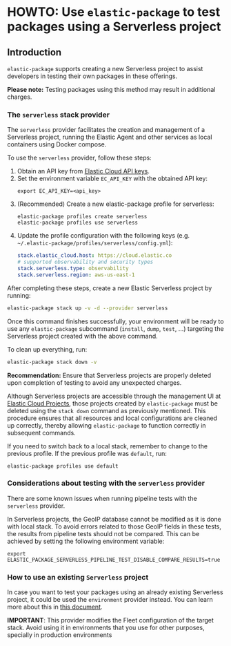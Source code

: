 # HOWTO: Use `elastic-package` to test packages using a Serverless project

## Introduction

`elastic-package` supports creating a new Serverless project to assist developers in testing their own packages in these offerings.

**Please note:** Testing packages using this method may result in additional charges.


### The `serverless` stack provider

The `serverless` provider facilitates the creation and management of a Serverless project, running the Elastic Agent and other services as local containers using Docker compose.

To use the `serverless` provider, follow these steps:
1. Obtain an API key from [Elastic Cloud API keys](https://cloud.elastic.co/account/keys).
2. Set the environment variable `EC_API_KEY` with the obtained API key:
   ```shell
   export EC_API_KEY=<api_key>
   ```
3. (Recommended) Create a new elastic-package profile for serverless:
   ```shell
   elastic-package profiles create serverless
   elastic-package profiles use serverless
   ```
4. Update the profile configuration with the following keys (e.g. `~/.elastic-package/profiles/serverless/config.yml`):
   ```yaml
   stack.elastic_cloud.host: https://cloud.elastic.co
   # supported observability and security types
   stack.serverless.type: observability
   stack.serverless.region: aws-us-east-1
   ```

After completing these steps, create a new Elastic Serverless project by running:
```sh
elastic-package stack up -v -d --provider serverless
```

Once this command finishes successfully, your environment will be ready to use
any `elastic-package` subcommand (`install`, `dump`, `test`, ...) targeting the Serverless project created with the above command.

To clean up everything, run:
```sh
elastic-package stack down -v
```

**Recommendation:** Ensure that Serverless projects are properly deleted upon completion of testing to avoid any unexpected charges.

Although Serverless projects are accessible through the management UI at [Elastic Cloud Projects](https://cloud.elastic.co/projects),
those projects created by `elastic-package` must be deleted using the `stack down` command as previously mentioned.
This procedure ensures that all resources and local configurations are cleaned up correctly, thereby allowing `elastic-package` to function
correctly in subsequent commands.

If you need to switch back to a local stack, remember to change to the previous profile. If the previous profile was `default`, run:
```shell
elastic-package profiles use default
```

### Considerations about testing with the `serverless` provider

There are some known issues when running pipeline tests with the `serverless` provider.

In Serverless projects, the GeoIP database cannot be modified as it is done with local stack.
To avoid errors related to those GeoIP fields in these tests, the results from
pipeline tests should not be compared. This can be achieved by setting the following environment variable:
```shell
export ELASTIC_PACKAGE_SERVERLESS_PIPELINE_TEST_DISABLE_COMPARE_RESULTS=true
```

### How to use an existing `Serverless` project

In case you want to test your packages using an already existing Serverless project, it could be used
the `environment` provider instead.
You can learn more about this in [this document](https://github.com/elastic/elastic-package/blob/main/docs/howto/use_existing_stack.md).

**IMPORTANT**: This provider modifies the Fleet configuration of the target stack.
Avoid using it in environments that you use for other purposes, specially in production environments
